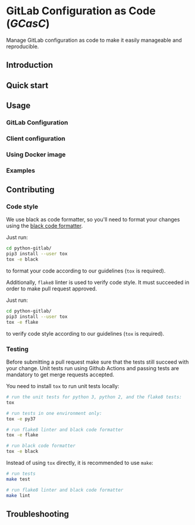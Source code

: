 # GitLab Configuration as Code (*GCasC*)

Manage GitLab configuration as code to make it easily manageable and reproducible.


## Introduction


## Quick start


## Usage


### GitLab Configuration


### Client configuration


### Using Docker image


### Examples


## Contributing

### Code style

We use black as code formatter, so you'll need to format your changes using 
the [black code formatter](https://github.com/python/black).

Just run:
```bash
cd python-gitlab/
pip3 install --user tox
tox -e black
```
to format your code according to our guidelines (`tox` is required).

Additionally, `flake8` linter is used to verify code style. It must succeeded
in order to make pull request approved.

Just run:
```bash
cd python-gitlab/
pip3 install --user tox
tox -e flake
```
to verify code style according to our guidelines (`tox` is required).

### Testing

Before submitting a pull request make sure that the tests still succeed with your change. 
Unit tests run using Github Actions and passing tests are mandatory 
to get merge requests accepted.

You need to install `tox` to run unit tests locally:

```bash
# run the unit tests for python 3, python 2, and the flake8 tests:
tox

# run tests in one environment only:
tox -e py37

# run flake8 linter and black code formatter
tox -e flake

# run black code formatter
tox -e black
```

Instead of using `tox` directly, it is recommended to use `make`:
```bash
# run tests
make test

# run flake8 linter and black code formatter
make lint
```

## Troubleshooting